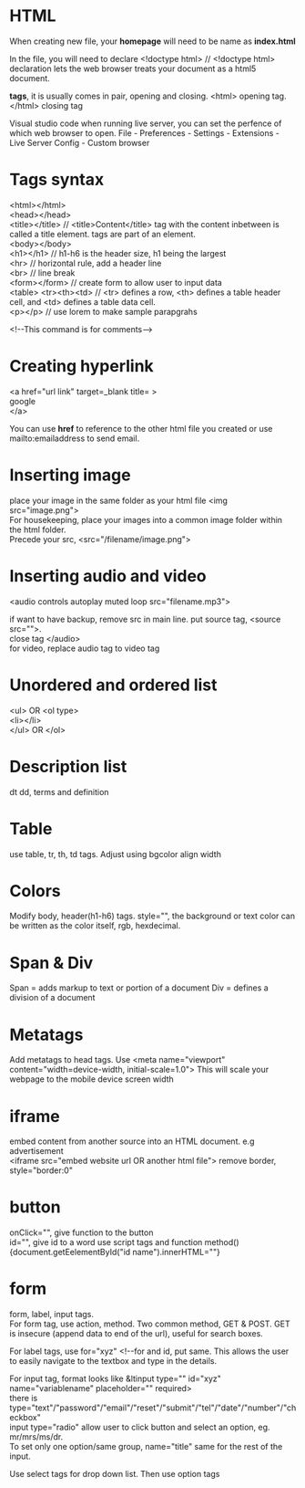 # HTML

When creating new file, your **homepage** will need to be name as **index.html**

In the file, you will need to declare &lt;!doctype html&gt; //  &lt;!doctype html&gt; declaration lets the web browser treats your document as a html5 document.

**tags**, it is usually comes in pair, opening and closing. &lt;html&gt; opening tag. &lt;/html&gt; closing tag

Visual studio code
when running live server, you can set the perfence of which web browser to open. File - Preferences - Settings - Extensions - Live Server Config - Custom browser

# Tags syntax
&lt;html&gt;&lt;/html&gt;<br>
&lt;head&gt;&lt;/head&gt;<br>
&lt;title&gt;&lt;/title&gt; // &lt;title&gt;Content&lt;/title&gt; tag with the content inbetween is called a title element. tags are part of an element.<br>
&lt;body&gt;&lt;/body&gt;<br>
&lt;h1&gt;&lt;/h1&gt; // h1-h6 is the header size, h1 being the largest<br>
&lt;hr&gt; // horizontal rule, add a header line<br>
&lt;br&gt; // line break<br>
&lt;form&gt;&lt;/form&gt; // create form to allow user to input data<br>
&lt;table&gt; &lt;tr&gt;&lt;th&gt;&lt;td&gt; // &lt;tr&gt; defines a row, &lt;th&gt; defines a table header cell, and &lt;td&gt; defines a table data cell.<br>
&lt;p&gt;&lt;/p&gt; // use lorem to make sample parapgrahs

&lt;!--This command is for comments--&gt;

# Creating hyperlink
&lt;a href="url link" target=_blank title= &gt;<br>
google<br>
&lt;/a&gt;

You can use **href** to reference to the other html file you created or use mailto:emailaddress to send email.

# Inserting image
place your image in the same folder as your html file
&lt;img src="image.png"&gt; <br>
For housekeeping, place your images into a common image folder within the html folder. <br>
Precede your src, &lt;src="/filename/image.png"&gt; <br>

# Inserting audio and video
&lt;audio controls autoplay muted loop src="filename.mp3"&gt;

if want to have backup, remove src in main line. put source tag, &lt;source src=""&gt;.<br> close tag &lt;/audio&gt;<br>
for video, replace audio tag to video tag

# Unordered and ordered list
&lt;ul&gt; OR &lt;ol type&gt;<br>
&lt;li&gt;&lt;/li&gt;<br>
&lt;/ul&gt; OR &lt;/ol&gt;<br>

# Description list 
dt dd, terms and definition

# Table 
use table, tr, th, td tags. Adjust using bgcolor align width

# Colors
Modify body, header(h1-h6) tags. style="", the background or text color can be written as the color itself, rgb, hexdecimal.

# Span & Div
Span = adds markup to text or portion of a document
Div = defines a division of a document

# Metatags
Add metatags to head tags.
Use &lt;meta name="viewport" content="width=device-width, initial-scale=1.0"&gt; This will scale your webpage to the mobile device screen width

# iframe
embed content from another source into an HTML document. e.g advertisement<br>
&lt;iframe src="embed website url OR another html file"&gt; 
remove border, style="border:0"

# button
onClick="", give function to the button <br>
id="", give id to a word
use script tags and function method(){document.getEelementById("id name").innerHTML=""}

# form
form, label, input tags.<br>
For form tag, use action, method. Two common method, GET & POST. GET is insecure (append data to end of the url), useful for search boxes.

For label tags, use for="xyz" <!--for and id, put same. This allows the user to easily navigate to the textbox and type in the details.
 
For input tag, format looks like &ltinput type="" id="xyz" name="variablename" placeholder="" required&gt; <br>
there is type="text"/"password"/"email"/"reset"/"submit"/"tel"/"date"/"number"/"checkbox"<br>
input type="radio" allow user to click button and select an option, eg. mr/mrs/ms/dr.<br>
To set only one option/same group, name="title" same for the rest of the input.

Use select tags for drop down list. Then use option tags










